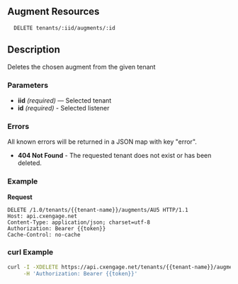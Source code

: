 ## Augment Resources

```
  DELETE tenants/:iid/augments/:id
```

## Description

Deletes the chosen augment from the given tenant


### Parameters

- **iid** _(required)_ — Selected tenant
- **id** _(required)_ - Selected listener 

### Errors

All known errors will be returned in a JSON map with key "error".

- **404 Not Found** - The requested tenant does not exist or has been deleted.

### Example

**Request**

```http
DELETE /1.0/tenants/{{tenant-name}}/augments/AU5 HTTP/1.1
Host: api.cxengage.net
Content-Type: application/json; charset=utf-8
Authorization: Bearer {{token}}
Cache-Control: no-cache
```


### curl Example

```bash
curl -I -XDELETE https://api.cxengage.net/tenants/{{tenant-name}}/augments/AU5 \
     -H 'Authorization: Bearer {{token}}'
```

